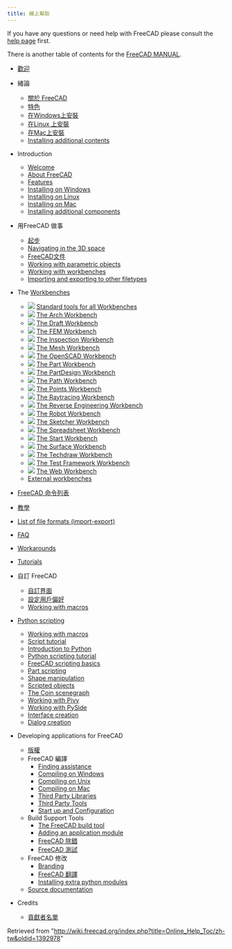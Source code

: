 ```yaml
---
title: 線上幫助
---
```

If you have any questions or need help with FreeCAD please consult the [help page](/Help "Help") first.

There is another table of contents for the [FreeCAD MANUAL](/Manual:Introduction "Manual:Introduction").

* [歡迎](/Online_Help_Startpage "Online Help Startpage")
* 緒論
  + [關於 FreeCAD](/About_FreeCAD "About FreeCAD")
  + [特色](/Feature_list "Feature list")
  + [在Windows上安裝](/Install_on_Windows "Install on Windows")
  + [在Linux 上安裝](/Install_on_Linux "Install on Linux")
  + [在Mac上安裝](/Install_on_Mac "Install on Mac")
  + [Installing additional contents](/Installing "Installing")

* Introduction
  + [Welcome](/Online_Help_Startpage "Online Help Startpage")
  + [About FreeCAD](/About_FreeCAD "About FreeCAD")
  + [Features](/Feature_list "Feature list")
  + [Installing on Windows](/Installing_on_Windows "Installing on Windows")
  + [Installing on Linux](/Installing_on_Linux "Installing on Linux")
  + [Installing on Mac](/Installing_on_Mac "Installing on Mac")
  + [Installing additional components](/Installing_additional_components "Installing additional components")

* 用FreeCAD 做事
  + [起步](/Getting_started "Getting started")
  + [Navigating in the 3D space](/Mouse_Model "Mouse Model")
  + [FreeCAD文件](/Document_structure "Document structure")
  + [Working with parametric objects](/Property_editor "Property editor")
  + [Working with workbenches](/Workbenches "Workbenches")
  + [Importing and exporting to other filetypes](/Import_Export "Import Export")

* The [Workbenches](/Workbenches "Workbenches")
  + ![](/images/Freecad.svg) [Standard tools for all Workbenches](/Std_Base "Std Base")
  + ![](/images/Workbench_Arch.svg) [The Arch Workbench](/Arch_Workbench "Arch Workbench")
  + ![](/images/Workbench_Draft.svg) [The Draft Workbench](/Draft_Workbench "Draft Workbench")
  + ![](/images/Workbench_FEM.svg) [The FEM Workbench](/FEM_Workbench "FEM Workbench")
  + ![](/images/Workbench_Inspection.svg) [The Inspection Workbench](/Inspection_Workbench "Inspection Workbench")
  + ![](/images/Workbench_Mesh.svg) [The Mesh Workbench](/Mesh_Workbench "Mesh Workbench")
  + ![](/images/Workbench_OpenSCAD.svg) [The OpenSCAD Workbench](/OpenSCAD_Workbench "OpenSCAD Workbench")
  + ![](/images/Workbench_Part.svg) [The Part Workbench](/Part_Workbench "Part Workbench")
  + ![](/images/Workbench_PartDesign.svg) [The PartDesign Workbench](/PartDesign_Workbench "PartDesign Workbench")
  + ![](/images/Workbench_Path.svg) [The Path Workbench](/Path_Workbench "Path Workbench")
  + ![](/images/Workbench_Points.svg) [The Points Workbench](/Points_Workbench "Points Workbench")
  + ![](/images/Workbench_Raytracing.svg) [The Raytracing Workbench](/Raytracing_Workbench "Raytracing Workbench")
  + ![](/images/Workbench_Reverse_Engineering.svg) [The Reverse Engineering Workbench](/Reverse_Engineering_Workbench "Reverse Engineering Workbench")
  + ![](/images/Workbench_Robot.svg) [The Robot Workbench](/Robot_Workbench "Robot Workbench")
  + ![](/images/Workbench_Sketcher.svg) [The Sketcher Workbench](/Sketcher_Workbench "Sketcher Workbench")
  + ![](/images/Workbench_Spreadsheet.svg) [The Spreadsheet Workbench](/Spreadsheet_Workbench "Spreadsheet Workbench")
  + ![](/images/Workbench_Start.svg) [The Start Workbench](/Start_Workbench "Start Workbench")
  + ![](/images/Workbench_Surface.svg) [The Surface Workbench](/Surface_Workbench "Surface Workbench")
  + ![](/images/Workbench_TechDraw.svg) [The Techdraw Workbench](/TechDraw_Workbench "TechDraw Workbench")
  + ![](/images/Workbench_Test.svg) [The Test Framework Workbench](/Testing "Testing")
  + ![](/images/Workbench_Web.svg) [The Web Workbench](/Web_Workbench "Web Workbench")
  + [External workbenches](/External_workbenches "External workbenches")

* [FreeCAD 命令列表](/List_of_Commands "List of Commands")
* [教學](/Tutorials/zh-tw "Tutorials/zh-tw")

* [List of file formats (import-export)](/Import_Export "Import Export")

* [FAQ](/Frequently_asked_questions "Frequently asked questions")

* [Workarounds](/Workarounds "Workarounds")

* [Tutorials](/Tutorials "Tutorials")

* 自訂 FreeCAD
  + [自訂界面](/Interface_Customization "Interface Customization")
  + [設定用戶偏好](/Preferences_Editor "Preferences Editor")
  + [Working with macros](/Macros "Macros")

* [Python scripting](/Scripting_and_macros "Scripting and macros")
  + [Working with macros](/Macros "Macros")
  + [Script tutorial](/Scripts "Scripts")
  + [Introduction to Python](/Introduction_to_Python "Introduction to Python")
  + [Python scripting tutorial](/Python_scripting_tutorial "Python scripting tutorial")
  + [FreeCAD scripting basics](/FreeCAD_Scripting_Basics "FreeCAD Scripting Basics")
  + [Part scripting](/Part_scripting "Part scripting")
  + [Shape manipulation](/Topological_data_scripting "Topological data scripting")
  + [Scripted objects](/Scripted_objects "Scripted objects")
  + [The Coin scenegraph](/Scenegraph "Scenegraph")
  + [Working with Pivy](/Pivy "Pivy")
  + [Working with PySide](/PySide "PySide")
  + [Interface creation](/Interface_creation "Interface creation")
  + [Dialog creation](/Dialog_creation "Dialog creation")

* Developing applications for FreeCAD
  + [版權](/License/zh-tw "License/zh-tw")
  + FreeCAD 編譯
    - [Finding assistance](/Tracker "Tracker")
    - [Compiling on Windows](/Compile_on_Windows "Compile on Windows")
    - [Compiling on Unix](/Compile_on_Linux "Compile on Linux")
    - [Compiling on Mac](/Compile_on_MacOS "Compile on MacOS")
    - [Third Party Libraries](/Third_Party_Libraries "Third Party Libraries")
    - [Third Party Tools](/Third_Party_Tools "Third Party Tools")
    - [Start up and Configuration](/Start_up_and_Configuration "Start up and Configuration")
  + Build Support Tools
    - [The FreeCAD build tool](/FreeCAD_Build_Tool "FreeCAD Build Tool")
    - [Adding an application module](/Workbench_creation/zh-tw "Workbench creation/zh-tw")
    - [FreeCAD 除錯](/Debugging/zh-tw "Debugging/zh-tw")
    - [FreeCAD 測試](/Testing "Testing")
  + FreeCAD 修改
    - [Branding](/Branding "Branding")
    - [FreeCAD 翻譯](/Localisation/zh-tw "Localisation/zh-tw")
    - [Installing extra python modules](/Extra_python_modules "Extra python modules")
  + [Source documentation](/Source_documentation "Source documentation")

* Credits
  + [貢獻者名單](/Contributors/zh-tw "Contributors/zh-tw")

Retrieved from "<http://wiki.freecad.org/index.php?title=Online_Help_Toc/zh-tw&oldid=1392978>"